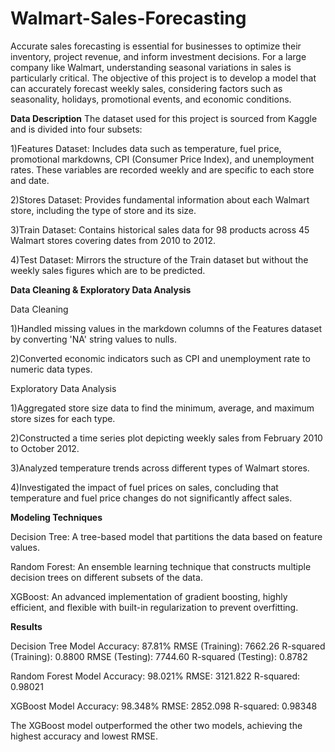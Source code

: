 # Walmart-Sales-Forecasting

Accurate sales forecasting is essential for businesses to optimize their inventory, project revenue, and inform investment decisions. For a large company like Walmart, understanding seasonal variations in sales is particularly critical. The objective of this project is to develop a model that can accurately forecast weekly sales, considering factors such as seasonality, holidays, promotional events, and economic conditions.

**Data Description**
The dataset used for this project is sourced from Kaggle and is divided into four subsets:

1)Features Dataset: Includes data such as temperature, fuel price, promotional markdowns, CPI (Consumer Price Index), and unemployment rates. These variables are recorded weekly and are specific to each store and date.

2)Stores Dataset: Provides fundamental information about each Walmart store, including the type of store and its size.

3)Train Dataset: Contains historical sales data for 98 products across 45 Walmart stores covering dates from 2010 to 2012.

4)Test Dataset: Mirrors the structure of the Train dataset but without the weekly sales figures which are to be predicted.

**Data Cleaning & Exploratory Data Analysis**

Data Cleaning

1)Handled missing values in the markdown columns of the Features dataset by converting 'NA' string values to nulls.

2)Converted economic indicators such as CPI and unemployment rate to numeric data types.

Exploratory Data Analysis

1)Aggregated store size data to find the minimum, average, and maximum store sizes for each type.

2)Constructed a time series plot depicting weekly sales from February 2010 to October 2012.

3)Analyzed temperature trends across different types of Walmart stores.

4)Investigated the impact of fuel prices on sales, concluding that temperature and fuel price changes do not significantly affect sales.

**Modeling Techniques**

Decision Tree: A tree-based model that partitions the data based on feature values.

Random Forest: An ensemble learning technique that constructs multiple decision trees on different subsets of the data.

XGBoost: An advanced implementation of gradient boosting, highly efficient, and flexible with built-in regularization to prevent overfitting.

**Results**

Decision Tree Model
Accuracy: 87.81%
RMSE (Training): 7662.26
R-squared (Training): 0.8800
RMSE (Testing): 7744.60
R-squared (Testing): 0.8782

Random Forest Model
Accuracy: 98.021%
RMSE: 3121.822
R-squared: 0.98021

XGBoost Model
Accuracy: 98.348%
RMSE: 2852.098
R-squared: 0.98348

The XGBoost model outperformed the other two models, achieving the highest accuracy and lowest RMSE.
